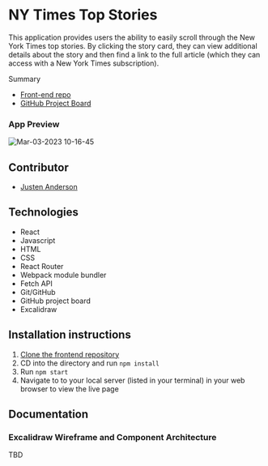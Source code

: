 # NY Times Top Stories
This application provides users the ability to easily scroll through the New York Times top stories. By clicking the story card, they can view additional details about the story and then find a link to the full article (which they can access with a New York Times subscription).

Summary

 - [Front-end repo](https://github.com/justenanderson-commits/top-stories)
 - [GitHub Project Board](https://github.com/users/justenanderson-commits/projects/4)


### App Preview
![Mar-03-2023 10-16-45](https://user-images.githubusercontent.com/104015966/222785507-e4abd613-c74a-4af1-8d4c-1cb3eb8ba1dc.gif)


## Contributor
- [Justen Anderson](https://github.com/justenanderson-commits)

## Technologies
- React
- Javascript
- HTML 
- CSS
- React Router
- Webpack module bundler
- Fetch API
- Git/GitHub
- GitHub project board
- Excalidraw


## Installation instructions
1. [Clone the frontend repository](https://github.com/justenanderson-commits/top-stories)
2. CD into the directory and run `npm install`
3. Run `npm start`
4. Navigate to to your local server (listed in your terminal) in your web browser to view the live page

## Documentation
### Excalidraw Wireframe and Component Architecture
TBD
